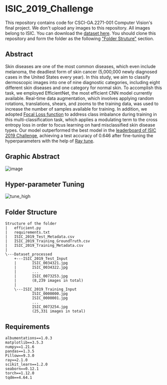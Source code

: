 # ISIC_2019_Challenge
This repository contains code for CSCI-GA.2271-001 Computer Vision's final project. We don't upload any images to this repository. All images belong to ISIC. You can download the [dataset here](https://link-url-here.org). You should clone this repository and form the folder as the following ["Folder Struture"](https://github.com/SiyiSun99/ISIC_2019_Challenge/blob/main/README.md#folder-structure) section.  

## Abstract 
Skin diseases are one of the most common diseases, which even include melanoma, the deadliest form of skin cancer (5,000,000 newly diagnosed cases in the United States every year). In this study, we aim to classify dermoscopic images into one of nine diagnostic categories, including eight different skin diseases and one category for normal skin. To accomplish this task, we employed EfficientNet, the most efficient CNN model currently available. Real-time data augmentation, which involves applying random rotations, translations, shears, and zooms to the training data, was used to increase the number of samples available for training. In addition, we adopted [Focal Loss function](https://arxiv.org/abs/1708.02002) to address class imbalance during training in this multi-classification task, which applies a modulating term to the cross entropy loss in order to focus learning on hard misclassified skin disease types. Our model outperformed the best model in the [leaderboard of ISIC 2019 Challenge](https://challenge.isic-archive.com/leaderboards/2019/), achieving a test accuracy of 0.646 after fine-tuning the hyperparameters with the help of [Ray tune](https://docs.ray.io/en/latest/tune/index.html).

## Graphic Abstract
![image](https://user-images.githubusercontent.com/98569478/207809768-74677bae-e2f3-462a-9183-24d4c7487832.png)

## Hyper-parameter Tuning
![tune_high](https://user-images.githubusercontent.com/98569478/207810080-7e5bd70f-6e65-42ea-97ff-20a6ca333be2.jpg)


## Folder Structure
```
Structure of the folder
|   efficient.py
|   requirements.txt
|   ISIC_2019_Test_Metadata.csv
|   ISIC_2019_Training_GroundTruth.csv
|   ISIC_2019_Training_Metadata.csv
|   
\---Dataset_processed
    +---ISIC_2019_Test_Input
    |       ISIC_0034321.jpg
    |       ISIC_0034322.jpg
    |       ...
    |       ISIC_0073253.jpg
    |       (8,239 images in total)
    |       
    \---ISIC_2019_Training_Input
            ISIC_0000000.jpg
            ISIC_0000001.jpg
            ...
            ISIC_0073254.jpg
            (25,331 images in total)
```

## Requirements
```
albumentations==1.0.3
matplotlib==3.5.3
numpy==1.21.6
pandas==1.3.5
Pillow==9.3.0
ray==2.1.0
scikit_learn==1.2.0
seaborn==0.12.1
torch==1.12.0
tqdm==4.64.1
```

